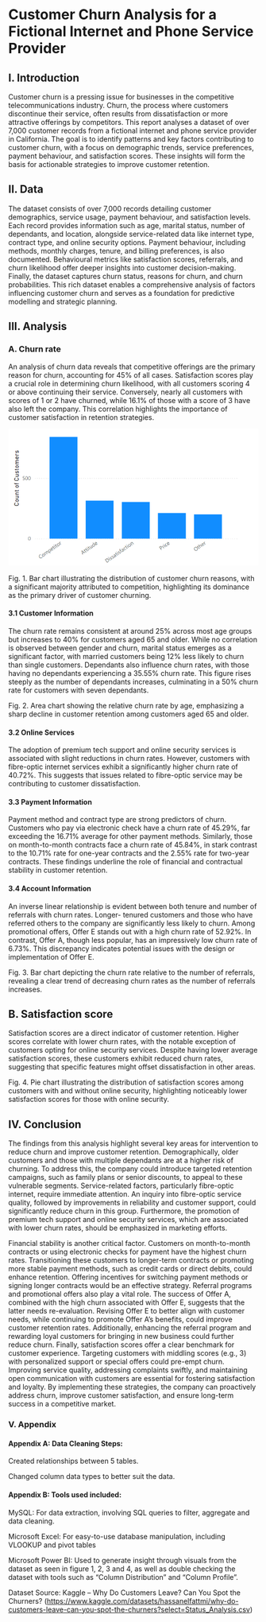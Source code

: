 # Customer Churn Analysis for a Fictional Internet and Phone Service Provider

## I. Introduction

Customer churn is a pressing issue for businesses in the competitive telecommunications industry. Churn, the
process where customers discontinue their service, often results from dissatisfaction or more attractive offerings
by competitors. This report analyses a dataset of over 7,000 customer records from a fictional internet and phone
service provider in California. The goal is to identify patterns and key factors contributing to customer churn,
with a focus on demographic trends, service preferences, payment behaviour, and satisfaction scores. These
insights will form the basis for actionable strategies to improve customer retention.

## II. Data

The dataset consists of over 7,000 records detailing customer demographics, service usage, payment behaviour,
and satisfaction levels. Each record provides information such as age, marital status, number of dependants, and
location, alongside service-related data like internet type, contract type, and online security options. Payment
behaviour, including methods, monthly charges, tenure, and billing preferences, is also documented.
Behavioural metrics like satisfaction scores, referrals, and churn likelihood offer deeper insights into customer
decision-making. Finally, the dataset captures churn status, reasons for churn, and churn probabilities. This rich
dataset enables a comprehensive analysis of factors influencing customer churn and serves as a foundation for
predictive modelling and strategic planning.

## III. Analysis

### A. Churn rate

An analysis of churn data reveals that competitive offerings are the primary reason for churn, accounting for
45% of all cases. Satisfaction scores play a crucial role in determining churn likelihood, with all customers
scoring 4 or above continuing their service. Conversely, nearly all customers with scores of 1 or 2 have churned,
while 16.1% of those with a score of 3 have also left the company. This correlation highlights the importance of
customer satisfaction in retention strategies.

![](https://github.com/RaphaelSanbar/Churn_Rate/blob/f58992c3d805798a5ef7f7232b61cb30b36b1c29/Screenshot%202025-01-03%20194355.png)

Fig. 1. Bar chart illustrating the distribution of customer churn reasons, with a significant majority attributed to competition, highlighting its dominance as the primary driver of customer churning.

#### 3.1 Customer Information

The churn rate remains consistent at around 25% across most age groups but increases to 40% for customers
aged 65 and older. While no correlation is observed between gender and churn, marital status emerges as a
significant factor, with married customers being 12% less likely to churn than single customers. Dependants also
influence churn rates, with those having no dependants experiencing a 35.55% churn rate. This figure rises
steeply as the number of dependants increases, culminating in a 50% churn rate for customers with seven
dependants.

Fig. 2. Area chart showing the relative churn rate by age, emphasizing a sharp decline in customer retention among customers aged 65 and older.

#### 3.2 Online Services

The adoption of premium tech support and online security services is associated with slight reductions in churn
rates. However, customers with fibre-optic internet services exhibit a significantly higher churn rate of 40.72%.
This suggests that issues related to fibre-optic service may be contributing to customer dissatisfaction.

#### 3.3 Payment Information

Payment method and contract type are strong predictors of churn. Customers who pay via electronic check have
a churn rate of 45.29%, far exceeding the 16.71% average for other payment methods. Similarly, those on
month-to-month contracts face a churn rate of 45.84%, in stark contrast to the 10.71% rate for one-year
contracts and the 2.55% rate for two-year contracts. These findings underline the role of financial and
contractual stability in customer retention.

#### 3.4 Account Information

An inverse linear relationship is evident between both tenure and number of referrals with churn rates. Longer-
tenured customers and those who have referred others to the company are significantly less likely to churn. 
Among promotional offers, Offer E stands out with a high churn rate of 52.92%. In contrast, Offer A, though
less popular, has an impressively low churn rate of 6.73%. This discrepancy indicates potential issues with the
design or implementation of Offer E.

Fig. 3. Bar chart depicting the churn rate relative to the number of referrals, revealing a clear trend of decreasing churn rates as the number of referrals increases.

## B. Satisfaction score

Satisfaction scores are a direct indicator of customer retention. Higher scores correlate with lower churn rates,
with the notable exception of customers opting for online security services. Despite having lower average
satisfaction scores, these customers exhibit reduced churn rates, suggesting that specific features might offset
dissatisfaction in other areas.

Fig. 4. Pie chart illustrating the distribution of satisfaction scores among customers with and without online security, highlighting noticeably lower satisfaction scores for those with online security.

## IV. Conclusion

The findings from this analysis highlight several key areas for intervention to reduce churn and improve
customer retention. Demographically, older customers and those with multiple dependants are at a higher risk of
churning. To address this, the company could introduce targeted retention campaigns, such as family plans or
senior discounts, to appeal to these vulnerable segments.
Service-related factors, particularly fibre-optic internet, require immediate attention. An inquiry into fibre-optic
service quality, followed by improvements in reliability and customer support, could significantly reduce churn
in this group. Furthermore, the promotion of premium tech support and online security services, which are
associated with lower churn rates, should be emphasized in marketing efforts.

Financial stability is another critical factor. Customers on month-to-month contracts or using electronic checks
for payment have the highest churn rates. Transitioning these customers to longer-term contracts or promoting
more stable payment methods, such as credit cards or direct debits, could enhance retention. Offering incentives
for switching payment methods or signing longer contracts would be an effective strategy.
Referral programs and promotional offers also play a vital role. The success of Offer A, combined with the high
churn associated with Offer E, suggests that the latter needs re-evaluation. Revising Offer E to better align with
customer needs, while continuing to promote Offer A’s benefits, could improve customer retention rates.
Additionally, enhancing the referral program and rewarding loyal customers for bringing in new business could
further reduce churn.
Finally, satisfaction scores offer a clear benchmark for customer experience. Targeting customers with middling
scores (e.g., 3) with personalized support or special offers could pre-empt churn. Improving service quality,
addressing complaints swiftly, and maintaining open communication with customers are essential for fostering
satisfaction and loyalty.
By implementing these strategies, the company can proactively address churn, improve customer satisfaction,
and ensure long-term success in a competitive market.

### V. Appendix

#### Appendix A: Data Cleaning Steps:

Created relationships between 5 tables.

Changed column data types to better suit the data.

#### Appendix B: Tools used included:

MySQL: For data extraction, involving SQL queries to filter, aggregate and data cleaning.

Microsoft Excel: For easy-to-use database manipulation, including VLOOKUP and pivot tables

Microsoft Power BI: Used to generate insight through visuals from the dataset as seen in figure 1, 2, 3
and 4, as well as double checking the dataset with tools such as “Column Distribution” and “Column
Profile”.

Dataset Source: Kaggle – Why Do Customers Leave? Can You Spot the Churners? (https://www.kaggle.com/datasets/hassanelfattmi/why-do-customers-leave-can-you-spot-the-churners?select=Status_Analysis.csv)

